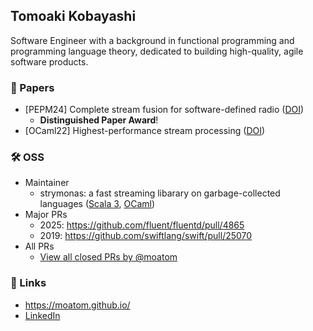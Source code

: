 ## Tomoaki Kobayashi

Software Engineer with a background in functional programming and programming language theory, dedicated to building high-quality, agile software products.

### 📄 Papers
- [PEPM24] Complete stream fusion for software-defined radio ([DOI](https://doi.org/10.1145/3635800.3636962))
  - **Distinguished Paper Award**!
- [OCaml22] Highest-performance stream processing ([DOI](https://doi.org/10.48550/arXiv.2211.13461))

### 🛠️ OSS

- Maintainer
  - strymonas: a fast streaming libarary on garbage-collected languages ([Scala 3](https://github.com/strymonas/strymonas-scala), [OCaml](https://github.com/strymonas/strymonas-ocaml))
- Major PRs
  - 2025: https://github.com/fluent/fluentd/pull/4865
  - 2019: https://github.com/swiftlang/swift/pull/25070
- All PRs
  - [View all closed PRs by @moatom](https://github.com/pulls?q=is%3Apr+author%3Amoatom+archived%3Afalse+is%3Aclosed)

### 🔗 Links
- <https://moatom.github.io/>
- [LinkedIn](https://www.linkedin.com/in/友明-小林-5362b8202)

<!--
<div align="center">
  
  [![Top Langs](https://github-readme-stats.vercel.app/api/top-langs/?username=moatom&layout=compact)](https://github.com/anuraghazra/github-readme-stats)

  [![Top Langs](https://github-readme-stats.vercel.app/api/top-langs/?username=moatom&layout=donut-vertical)](https://github.com/anuraghazra/github-readme-stats)

</div>
-->

<!--
**moatom/moatom** is a ✨ _special_ ✨ repository because its `README.md` (this file) appears on your GitHub profile.

Here are some ideas to get you started:

- 🔭 I’m currently working on ...
- 🌱 I’m currently learning ...
- 👯 I’m looking to collaborate on ...
- 🤔 I’m looking for help with ...
- 💬 Ask me about ...
- 📫 How to reach me: ...
- 😄 Pronouns: ...
- ⚡ Fun fact: ...
-->

